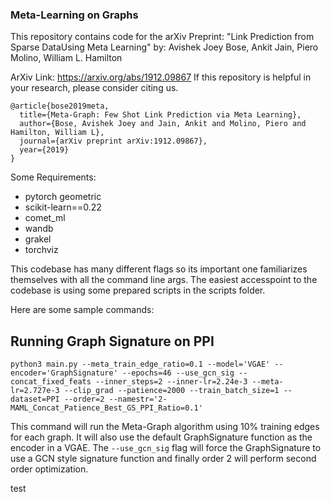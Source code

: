 ### Meta-Learning on Graphs ###
This repository contains code for the arXiv Preprint:
"Link Prediction from Sparse DataUsing Meta Learning"
by: Avishek Joey Bose, Ankit Jain, Piero Molino, William L. Hamilton

ArXiv Link: https://arxiv.org/abs/1912.09867
If this repository is helpful in your research, please consider citing us.

```
@article{bose2019meta,
  title={Meta-Graph: Few Shot Link Prediction via Meta Learning},
  author={Bose, Avishek Joey and Jain, Ankit and Molino, Piero and Hamilton, William L},
  journal={arXiv preprint arXiv:1912.09867},
  year={2019}
}
```

Some Requirements:
- pytorch geometric
- scikit-learn==0.22
- comet_ml
- wandb
- grakel
- torchviz

This codebase has many different flags so its important one familiarizes themselves with all the command line args.
The easiest accesspoint to the codebase is using some prepared scripts in the scripts folder.

Here are some sample commands:

## Running Graph Signature on PPI
`python3 main.py --meta_train_edge_ratio=0.1 --model='VGAE'
--encoder='GraphSignature' --epochs=46 --use_gcn_sig --concat_fixed_feats
--inner_steps=2 --inner-lr=2.24e-3 --meta-lr=2.727e-3 --clip_grad
--patience=2000 --train_batch_size=1 --dataset=PPI --order=2
--namestr='2-MAML_Concat_Patience_Best_GS_PPI_Ratio=0.1'`

This command will run the Meta-Graph algorithm using 10% training edges for each graph.
It will also use the default GraphSignature function as the encoder in a VGAE. The `--use_gcn_sig`
flag will force the GraphSignature to use a GCN style signature function  and finally
order 2 will perform second order optimization.

test

